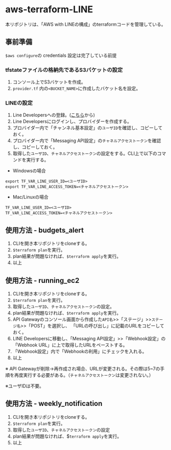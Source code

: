 # aws-terraform-LINE
本リポジトリは、「AWS with LINEの構成」のterraformコードを管理している。

## 事前準備

`$aws configure`の credentials 設定は完了している前提

### tfstateファイルの格納先であるS3バケットの設定

1. コンソール上でS3バケットを作成。
2.  `provider.tf` 内の`<BUCKET_NAME>`に作成したバケット名を設定。

### LINEの設定

1. Line Developersへの登録。([こちら](https://developers.line.biz/ja/)から)
2. Line Developersにログインし、プロバイダーを作成する。
3. プロバイダー内で「チャンネル基本設定」の`ユーザID`を確認し、コピーしておく。 
4. プロバイダー内で「Messaging API設定」の`チャネルアクセストークン`を確認し、コピーしておく。 
5. 取得した`ユーザID`、`チャネルアクセストークン`の設定をする。CLI上で以下のコマンドを実行する。

-  Windowsの場合
```
export TF_VAR_LINE_USER_ID=<ユーザID>
export TF_VAR_LINE_ACCESS_TOKEN=<チャネルアクセストークン>
```
-  Mac/Linuxの場合
```
TF_VAR_LINE_USER_ID=<ユーザID>
TF_VAR_LINE_ACCESS_TOKEN=<チャネルアクセストークン>
```

## 使用方法 - budgets_alert

1. CLIを開き本リポジトリをcloneする。
2. `$terraform plan`を実行。
4. plan結果が問題なければ、`$terraform apply`を実行。
5. 以上

## 使用方法 - running_ec2

1. CLIを開き本リポジトリをcloneする。
2. `$terraform plan`を実行。
3. 取得した`ユーザID`、`チャネルアクセストークン`の設定。
4. plan結果が問題なければ、`$terraform apply`を実行。
5. API Gatewayのコンソール画面から作成した`API名`>>「ステージ」>>`ステージ名`>>「POST」を選択し、 「URLの呼び出し」に記載のURLをコピーしておく。
6. LINE Developersに移動し、「Messaging API設定」>>「Webhook設定」の 「Webhook URL」に上で取得したURLをペーストする。
7. 「Webhook設定」内で「Webhookの利用」にチェックを入れる。
8. 以上

※ API Gatewayが削除→再作成され場合、URLが変更される。その際は5~7の手順を再度実行する必要がある。（`チャネルアクセストークン`は変更されない。）

※ユーザIDは不要。

## 使用方法 - weekly_notification

1. CLIを開き本リポジトリをcloneする。
2. `$terraform plan`を実行。
3. 取得した`ユーザID`、`チャネルアクセストークン`の設定
4. plan結果が問題なければ、$`terraform apply`を実行。
5. 以上

